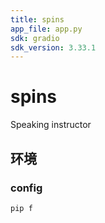 ```yaml
---
title: spins
app_file: app.py
sdk: gradio
sdk_version: 3.33.1
---
```

# spins
Speaking instructor

## 环境
### config
```bash
pip f
```